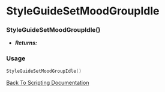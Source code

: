 # StyleGuideSetMoodGroupIdle

### StyleGuideSetMoodGroupIdle()
- ***Returns:*** 

### Usage

```Lua
StyleGuideSetMoodGroupIdle()
```


[Back To Scripting Documentation](../README.md)
